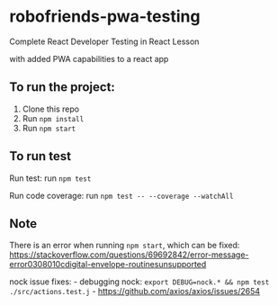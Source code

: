 # robofriends-pwa-testing
Complete React Developer Testing in React Lesson

with added PWA capabilities to a react app

## To run the project:

1. Clone this repo
2. Run `npm install`
3. Run `npm start`

## To run test

Run test: run `npm test`

Run code coverage: run `npm test -- --coverage --watchAll`

## Note 
There is an error when running `npm start`, which can be fixed: https://stackoverflow.com/questions/69692842/error-message-error0308010cdigital-envelope-routinesunsupported

nock issue fixes:
	- debugging nock: `export DEBUG=nock.* && npm test ./src/actions.test.j`
	- https://github.com/axios/axios/issues/2654
